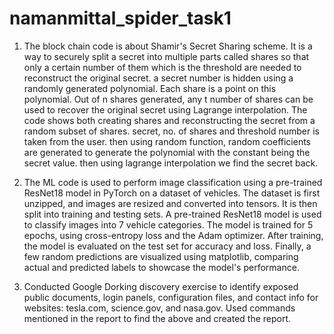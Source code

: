 # namanmittal_spider_task1
1. The block chain code is about Shamir's Secret Sharing scheme. It is a way to securely split a secret into multiple parts called shares so that only a certain number of them which is the threshold are needed to reconstruct the original secret. a secret number is hidden using a randomly generated polynomial. Each share is a point on this polynomial. Out of n shares generated, any t number of shares can be used to recover the original secret using Lagrange interpolation. The code shows both creating shares and reconstructing the secret from a random subset of shares. secret, no. of shares and threshold number is taken from the user. then using random function, random coefficients are generated to generate the polynomial with the constant being the secret value. then using lagrange interpolation we find the secret back.

2. The ML code is used to perform image classification using a pre-trained ResNet18 model in PyTorch on a dataset of vehicles. The dataset is first unzipped, and images are resized and converted into tensors. It is then split into training and testing sets. A pre-trained ResNet18 model is used to classify images into 7 vehicle categories. The model is trained for 5 epochs, using cross-entropy loss and the Adam optimizer. After training, the model is evaluated on the test set for accuracy and loss. Finally, a few random predictions are visualized using matplotlib, comparing actual and predicted labels to showcase the model's performance.

3. Conducted Google Dorking discovery exercise to identify exposed public documents, login panels, configuration files, and contact info for websites: tesla.com, science.gov, and nasa.gov.
Used commands mentioned in the report to find the above and created the report.

